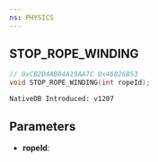 ```yaml
---
ns: PHYSICS
---
```

## STOP_ROPE_WINDING

```c
// 0xCB2D4AB84A19AA7C 0x46826B53
void STOP_ROPE_WINDING(int ropeId);
```

```
NativeDB Introduced: v1207
```

## Parameters
* **ropeId**:
